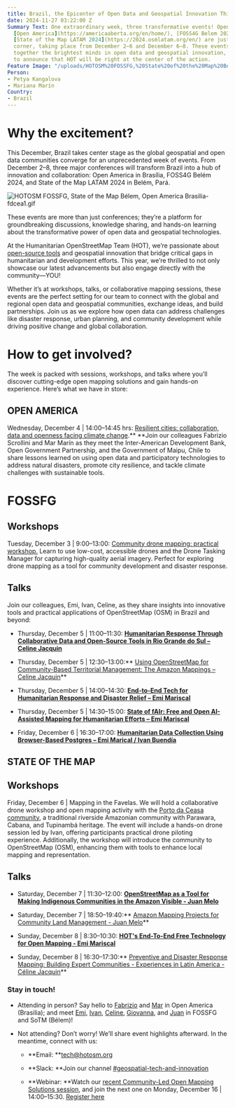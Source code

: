 ```yaml
---
title: Brazil, the Epicenter of Open Data and Geospatial Innovation This December
date: 2024-11-27 03:22:00 Z
Summary Text: One extraordinary week, three transformative events! Open Americas,
  [Open America](https://americaaberta.org/en/home/), [FOSS4G Belem 2024](https://2024.foss4g.org/en/),
  [State of the Map LATAM 2024](https://2024.osmlatam.org/en/) are just around the
  corner, taking place from December 2–6 and December 6–8. These events will bring
  together the brightest minds in open data and geospatial innovation, and we’re thrilled
  to announce that HOT will be right at the center of the action.
Feature Image: "/uploads/HOTOSM%20FOSSFG,%20State%20of%20the%20Map%20Be%CC%81lem,%20Open%20America%20Brasilia.jpg"
Person:
- Petya Kangalova
- Mariana Marín
Country:
- Brazil
---
```


# **Why the excitement?**

This December, Brazil takes center stage as the global geospatial and open data communities converge for an unprecedented week of events. From December 2–8, three major conferences will transform Brazil into a hub of innovation and collaboration: Open America in Brasília, FOSS4G Belém 2024, and State of the Map LATAM 2024 in Belém, Pará.

![HOTOSM FOSSFG, State of the Map Bélem, Open America Brasilia-fdcea1.gif](/uploads/HOTOSM%20FOSSFG,%20State%20of%20the%20Map%20Be%CC%81lem,%20Open%20America%20Brasilia-fdcea1.gif)

These events are more than just conferences; they’re a platform for groundbreaking discussions, knowledge sharing, and hands-on learning about the transformative power of open data and geospatial technologies.

At the Humanitarian OpenStreetMap Team (HOT), we’re passionate about [open-source tools](https://www.hotosm.org/tech-suite) and geospatial innovation that bridge critical gaps in humanitarian and development efforts. This year, we’re thrilled to not only showcase our latest advancements but also engage directly with the community—YOU!

Whether it’s at workshops, talks, or collaborative mapping sessions, these events are the perfect setting for our team to connect with the global and regional open data and geospatial communities, exchange ideas, and build partnerships. Join us as we explore how open data can address challenges like disaster response, urban planning, and community development while driving positive change and global collaboration.

# **How to get involved?**

The week is packed with sessions, workshops, and talks where you’ll discover cutting-edge open mapping solutions and gain hands-on experience. Here’s what we have in store:

## **OPEN AMERICA**

Wednesday, December 4 | 14:00–14:45 hrs: [Resilient cities: collaboration, data and openness facing climate change](https://atividades.americaaberta.org/2024/talk/TYLFQG/).** **Join our colleagues Fabrizio Scrollini and Mar Marín as they meet the Inter-American Development Bank, Open Government Partnership, and the Government of Maipu, Chile to share lessons learned on using open data and participatory technologies to address natural disasters, promote city resilience, and tackle climate challenges with sustainable tools.

# **FOSSFG**

## Workshops

Tuesday, December 3 | 9:00–13:00: [Community drone mapping: practical workshop.](https://talks.osgeo.org/foss4g-2024-workshop/talk/YTQJZ7/) Learn to use low-cost, accessible drones and the Drone Tasking Manager for capturing high-quality aerial imagery. Perfect for exploring drone mapping as a tool for community development and disaster response.

## Talks

Join our colleagues, Emi, Ivan, Celine, as they share insights into innovative tools and practical applications of OpenStreetMap (OSM) in Brazil and beyond:

* Thursday, December 5 | 11:00–11:30: **[Humanitarian Response Through Collaborative Data and Open-Source Tools in Rio Grande do Sul – Celine Jacquin](https://talks.osgeo.org/foss4g-2024/talk/SHFZBP/)**

* Thursday, December 5 | 12:30–13:00:** [Using OpenStreetMap for Community-Based Territorial Management: The Amazon Mappings – Celine Jacquin](https://talks.osgeo.org/foss4g-2024/talk/MRDDHV/)**

* Thursday, December 5 | 14:00–14:30: **[End-to-End Tech for Humanitarian Response and Disaster Relief – Emi Mariscal](https://talks.osgeo.org/foss4g-2024/talk/GLWKFA/)**

* Thursday, December 5 | 14:30–15:00: **[State of fAIr: Free and Open AI-Assisted Mapping for Humanitarian Efforts – Emi Mariscal](https://talks.osgeo.org/foss4g-2024/talk/PU8PKE/)**

* Friday, December 6 | 16:30–17:00: **[Humanitarian Data Collection Using Browser-Based Postgres – Emi Marical / Ivan Buendía](https://talks.osgeo.org/foss4g-2024/talk/ZX3NWS/)**

## STATE OF THE MAP

## **Workshops**

Friday, December 6 | Mapping in the Favelas. We will hold a collaborative drone workshop and open mapping activity with the [Porto da Ceasa community](https://observatoriodefavelas.org.br/porto-da-ceasa-uma-comunidade-tradicional-amazonica-ribeirinha-parawara-cabana-e-tupinamba/), a traditional riverside Amazonian community with Parawara, Cabana, and Tupinambá heritage. The event will include a hands-on drone session led by Ivan, offering participants practical drone piloting experience. Additionally, the workshop will introduce the community to OpenStreetMap (OSM), enhancing them with tools to enhance local mapping and representation.

## Talks

* Saturday, December 7 | 11:30–12:00: **[OpenStreetMap as a Tool for Making Indigenous Communities in the Amazon Visible - Juan Melo](https://talks.osgeo.org/sotm2024-latam/talk/NCRW8B/)**

* Saturday, December 7 | 18:50–19:40:** [Amazon Mapping Projects for Community Land Management - Juan Melo](https://talks.osgeo.org/sotm2024-latam/talk/E7GYT7/)**

* Sunday, December 8 | 8:30–10:30: **[HOT's End-To-End Free Technology for Open Mapping - Emi Mariscal](https://talks.osgeo.org/sotm2024-latam/talk/ENQEPY/)**

* Sunday, December 8 | 16:30–17:30:** [Preventive and Disaster Response Mapping: Building Expert Communities - Experiences in Latin America - Céline Jacquin](https://talks.osgeo.org/sotm2024-latam/talk/PUDX3E/)**

### Stay in touch!

* Attending in person? Say hello to [Fabrizio](https://www.linkedin.com/in/fabrizioscrollini/) and [Mar](https://www.linkedin.com/in/marinvmariana/) in Open America (Brasilia); and meet [Emi](https://www.linkedin.com/in/emiliomariscal/), [Ivan](https://www.linkedin.com/in/ivan-gayton-a6081b29/), [Celine](https://www.linkedin.com/in/celine-l-jacquin/), [Giovanna](https://www.linkedin.com/in/giovanna-gal%C3%BAcio-lacerda-203594188/), and [Juan](https://www.linkedin.com/in/juan-arellano-cyberjuan/) in FOSSFG and SoTM (Bélem)!

* Not attending? Don’t worry! We’ll share event highlights afterward. In the meantime, connect with us:

  * **Email: **[tech@hotosm.org](mailto:tech@hotosm.org)

  * **Slack: **Join our channel [#geospatial-tech-and-innovation](https://join.slack.com/t/hotosm/shared_invite/zt-2ebvqsaqs-dhM4FsZs0XCOt3FjGv0YtA)

  * **Webinar: **Watch our [recent Community-Led Open Mapping Solutions session](https://www.youtube.com/watch?v=D9udu-2sqJQ&t=2281s&ab_channel=HumanitarianOpenStreetMapTeam), and join the next one on Monday, December 16 | 14:00–15:30. [Register here](https://buff.ly/4fcmrMF)